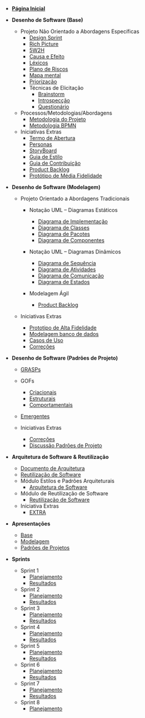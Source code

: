 - [**Página Inicial**](/)

- **Desenho de Software (Base)**

  - Projeto Não Orientado a Abordagens Específicas
    - [Design Sprint](/pages/base/designSprint.md)
    - [Rich Picture](./pages/base/richPicture.md)
    - [5W2H](./pages/base/5w2h.md)
    - [Causa e Efeito](./pages/base/causaEefeito.md)
    - [Léxicos](./pages/base/lexicos.md)
    - [Plano de Riscos](./pages/base/planoRisco.md)
    - [Mapa mental](./pages/base/mapaMental.md)
    - [Priorização](./pages/base/moscow.md)
    - Técnicas de Elicitação
      - [Brainstorm](./pages/base/brainstorm.md)
      - [Introspecção](./pages/base/introspeccao.md)
      - [Questionário](./pages/base/questionario.md)
  - Processos/Metodologias/Abordagens
    - [Metodologia do Projeto](./pages/base/metodologia-do-projeto.md)
    - [Metodologia BPMN](./pages/base/BPMN.md)
  - Iniciativas Extras
    - [Termo de Abertura](./pages/base/termodeabertura.md)
    - [Personas](./pages/base/personas.md)
    - [StoryBoard](./pages/base/storyboard.md)
    - [Guia de Estilo](./pages/base/GuiaEstilo.md)
    - [Guia de Contribuição](./pages/base/guia-contribuicao.md)
    - [Product Backlog](./pages/modelagem/backlogPriorizado.md)
    - [Protótipo de Média Fidelidade](./pages/base/prototipo.md)

- **Desenho de Software (Modelagem)**

  - Projeto Orientado a Abordagens Tradicionais

    - Notação UML – Diagramas Estáticos

      - [Diagrama de Implementação](./pages/modelagem/diagramaImplementacao.md)
      - [Diagrama de Classes](./pages/modelagem/diagramaDeClasses.md)
      - [Diagrama de Pacotes](./pages/modelagem/diagramaPacotes.md)
      - [Diagrama de Componentes](./pages/modelagem/componentes.md)

    - Notação UML – Diagramas Dinâmicos
      - [Diagrama de Sequência](./pages/modelagem/diagramaSequencia.md)
      - [Diagrama de Atividades](./pages/modelagem/diagramaAtividades.md)
      - [Diagrama de Comunicação](./pages/modelagem/diagrama-comunicacao.md)
      - [Diagrama de Estados](./pages/modelagem/diagramaEstados.md)
    - Modelagem Ágil
      - [Product Backlog](./pages/modelagem/backlogPriorizado.md)

  - Iniciativas Extras
    - [Prototipo de Alta Fidelidade](./pages/modelagem/prototipoAlta.md)
    - [Modelagem banco de dados](./pages/modelagem/modelagemBanco.md)
    - [Casos de Uso](./pages/modelagem/casosUso.md)
    - [Correções](./pages/modelagem/correcoes.md)

- **Desenho de Software (Padrões de Projeto)**

  - [GRASPs](./pages/Padroes_projeto/GRASP/GRASPs.md)
  - GOFs

    - [Criacionais](./pages/Padroes_projeto/gof/criacionais.md)
    - [Estruturais](./pages/Padroes_projeto/gof/gof_estrutural.md)
    - [Comportamentais](./pages/Padroes_projeto/gof/comportamentais.md)

  - [Emergentes](./pages/Padroes_projeto/emergentes/emergentes.md)
  - Iniciativas Extras
    - [Correções](./pages/Padroes_projeto/extras/correcoes.md)
    - [Discussão Padrões de Projeto](./pages/Padroes_projeto/extras/reuniao_padroes_projeto.md)

- **Arquitetura de Software & Reutilização**

  - [Documento de Arquitetura](./pages/arquitetura/documentoArquitetura.md)
  - [Reutilização de Software](./pages/base/planoRisco.md)
  - Módulo Estilos e Padrões Arquiteturais
    - [Arquitetura de Software](./pages/arquitetura/arquitetura.md)
  - Módulo de Reutilização de Software
    - [Reutilização de Software](./pages/arquitetura/reutilizacao.md)
  - Iniciativa Extras
    - [EXTRA](./pages/base/planoRisco.md)

- **Apresentações**
  - [Base](./pages/Apresentacoes/base.md)
  - [Modelagem](./pages/Apresentacoes/modelagem.md)
  - [Padrões de Projetos](./pages/Apresentacoes/padroes_projetos.md)
- **Sprints**
  - Sprint 1
    - [Planejamento](./pages/sprints/sprint1/sprint_planning.md)
    - [Resultados](./pages/sprints/sprint1/sprint_review.md)
  - Sprint 2
    - [Planejamento](./pages/sprints/sprint2/sprint_planning.md)
    - [Resultados](./pages/sprints/sprint2/sprint_review.md)
  - Sprint 3
    - [Planejamento](./pages/sprints/sprint3/sprint_planning.md)
    - [Resultados](./pages/sprints/sprint3/sprint_review.md)
  - Sprint 4
    - [Planejamento](./pages/sprints/sprint4/sprint_planning.md)
    - [Resultados](./pages/sprints/sprint4/sprint_review.md)
  - Sprint 5
    - [Planejamento](./pages/sprints/sprint5/sprint_planning.md)
    - [Resultados](./pages/sprints/sprint5/sprint_review.md)
  - Sprint 6
    - [Planejamento](./pages/sprints/sprint6/sprint_planning.md)
    - [Resultados](./pages/sprints/sprint6/sprint_review.md)
  - Sprint 7
    - [Planejamento](./pages/sprints/sprint7/sprint_planning.md)
    - [Resultados](./pages/sprints/sprint7/sprint_review.md)
  - Sprint 8
    - [Planejamento](./pages/sprints/sprint8/sprint_planning.md)
    <!-- - [Resultados](./pages/sprints/sprint8/sprint_review.md)
  - Sprint 9
    - [Planejamento](./pages/sprints/sprint9/sprint_planning.md)
    - [Resultados](./pages/sprints/sprint9/sprint_review.md)
  - Sprint 10
    - [Planejamento](./pages/sprints/sprint10/sprint_planning.md)
    - [Resultados](./pages/sprints/sprint10/sprint_review.md)
  - Sprint 11
    - [Planejamento](./pages/sprints/sprint11/sprint_planning.md)
    - [Resultados](./pages/sprints/sprint11/sprint_review.md)
  - Sprint 12
    - [Planejamento](./pages/sprints/sprint12/sprint_planning.md)
    - [Resultados](./pages/sprints/sprint12/sprint_review.md) -->

